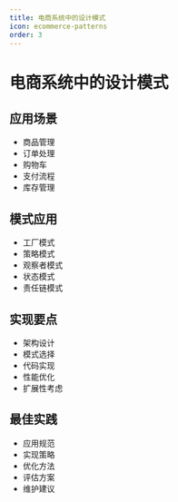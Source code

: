 ```yaml
---
title: 电商系统中的设计模式
icon: ecommerce-patterns
order: 3
---
```


# 电商系统中的设计模式

## 应用场景
- 商品管理
- 订单处理
- 购物车
- 支付流程
- 库存管理

## 模式应用
- 工厂模式
- 策略模式
- 观察者模式
- 状态模式
- 责任链模式

## 实现要点
- 架构设计
- 模式选择
- 代码实现
- 性能优化
- 扩展性考虑

## 最佳实践
- 应用规范
- 实现策略
- 优化方法
- 评估方案
- 维护建议

